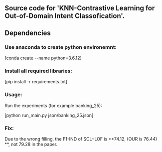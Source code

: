 ## Source code for 'KNN-Contrastive Learning for Out-of-Domain Intent Classofication'.

## Dependencies
### Use anaconda to create python environemnt:
[conda create --name python=3.6.12]

### Install all required libraries:
[pip install -r requirements.txt]

### Usage:
Run the experiments (for example banking_25):

[python run_main.py json/banking_25.json]

### Fix:
Due to the wrong filling, the F1-IND of SCL+LOF is **74.12, \(OUR is 76.44\) **, not 79.28 in the paper.

